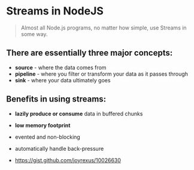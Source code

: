 # Streams in NodeJS

> Almost all Node.js programs, no matter how simple, use Streams in some way.

## There are essentially three major concepts:

- **source** - where the data comes from
- **pipeline** - where you filter or transform your data as it passes through
- **sink** - where your data ultimately goes


## Benefits in using streams:

- **lazily produce or consume** data in buffered chunks
- **low memory footprint**
- evented and non-blocking
- automatically handle back-pressure


- https://gist.github.com/joyrexus/10026630
